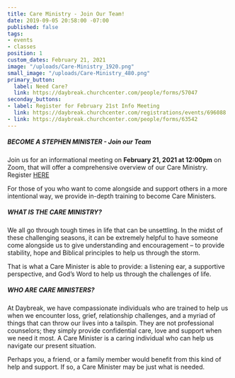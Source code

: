 ```yaml
---
title: Care Ministry - Join Our Team!
date: 2019-09-05 20:58:00 -07:00
published: false
tags:
- events
- classes
position: 1
custom_dates: February 21, 2021
image: "/uploads/Care-Ministry_1920.png"
small_image: "/uploads/Care-Ministry_480.png"
primary_button:
  label: Need Care?
  link: https://daybreak.churchcenter.com/people/forms/57047
seconday_buttons:
- label: Register for February 21st Info Meeting
  link: https://daybreak.churchcenter.com/registrations/events/696088
- link: https://daybreak.churchcenter.com/people/forms/63542
---
```


##### BECOME A STEPHEN MINISTER - Join our Team

Join us for an informational meeting on **February 21, 2021 at 12:00pm** on Zoom, that will offer a comprehensive overview of our Care Ministry. Register [HERE](https://daybreak.churchcenter.com/registrations/events/696088) 

For those of you who want to come alongside and support others in a more intentional way, we provide in-depth training to become Care Ministers. 

##### WHAT IS THE CARE MINISTRY?

We all go through tough times in life that can be unsettling.  In the midst of these challenging seasons, it can be extremely helpful to have someone come alongside us to give understanding and encouragement – to provide stability, hope and Biblical principles to help us through the storm.

That is what a Care Minister is able to provide:  a listening ear, a supportive perspective, and God’s Word to help us through the challenges of life.

##### WHO ARE CARE MINISTERS?

At Daybreak, we have compassionate individuals who are trained to help us when we encounter loss, grief, relationship challenges, and a myriad of things that can throw our lives into a tailspin.  They are not professional counselors; they simply provide confidential care, love and support when we need it most.  A Care Minister is a caring individual who can help us navigate our present situation.

Perhaps you, a friend, or a family member would benefit from this kind of help and support.  If so, a Care Minister may be just what is needed.